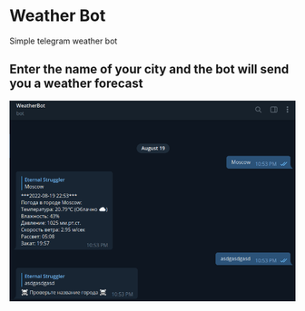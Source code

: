 # Weather Bot
Simple telegram weather bot

## Enter the name of your city and the bot will send you a weather forecast
![Weather bot](telebot_weather.png "Bot use example")

